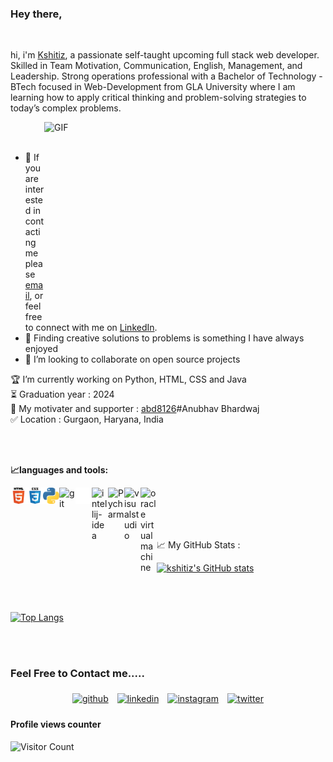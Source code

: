 ### Hey there, 
<!-- <img src="https://cdn.dribbble.com/users/2285832/screenshots/5677191/058_buddy_1_still_2x.gif?compress=1&resize=100x100&vertical=top" width="0.5px"> -->
<br />


hi, i'm [Kshitiz](https://kshitiz2001.github.io/WEBSITE/), a passionate self-taught upcoming full stack web developer. Skilled in Team Motivation, Communication, English, Management, and Leadership. Strong operations professional with a Bachelor of Technology - BTech focused in Web-Development from GLA University where I am learning how to apply critical thinking and problem-solving strategies to today’s complex problems.
  
  <img align="right" alt="GIF" src="https://github.com/abhisheknaiidu/abhisheknaiidu/blob/master/code.gif?raw=true" width="450" height="320" />
  
<br />
<br />



- 💼 If you are interested in contacting me please [email](mailto:singh.lovekumar2020@gmail.com), or feel free to connect with me on [LinkedIn](https://www.linkedin.com/in/kshitiz-kumar-singh-051565206/). 
- 💬 Finding creative solutions to problems is something I have always enjoyed
- 👯 I’m looking to collaborate on open source projects

🏆 I’m currently working on Python, HTML, CSS and Java         
⏳ Graduation year : 2024       
🌸 My motivater and supporter : [abd8126](https://github.com/abd8126)#Anubhav Bhardwaj      
✅ Location : Gurgaon, Haryana, India          



<br />
<br />

**📈languages and tools:**  

<a href="https://www.w3.org/html/" target="_blank"><img align="left" alt="HTML5" width="26px" src="https://raw.githubusercontent.com/github/explore/80688e429a7d4ef2fca1e82350fe8e3517d3494d/topics/html/html.png" /></a>
<a href="https://www.w3schools.com/css/" target="_blank"><img align="left" alt="CSS3" width="26px" src="https://raw.githubusercontent.com/github/explore/80688e429a7d4ef2fca1e82350fe8e3517d3494d/topics/css/css.png" /></a>
<a href="https://www.python.org" target="_blank"> <img align="left" alt="Python" width="26px" src="https://github.com/Aakarsh-B/trying-repos/blob/master/python-5.svg?raw=true"/> </a>
<a href="https://git-scm.com/" target="_blank"> <img align="left" alt="git" width="26px" src="https://www.vectorlogo.zone/logos/git-scm/git-scm-icon.svg"/> </a>
<img align="left" alt="GitHub" width="26px" src="https://github.com/Aakarsh-B/trying-repos/blob/master/github.svg" />
<a href="https://jetbrains.com/" target="_blank"><img align="left" alt="intellij-idea" width="26px" src="https://img.icons8.com/color/2x/intellij-idea"/></a>
<a href="https://jetbrains.com/" target="_blank"><img align="left" alt="Pycharm" width="26px" src="https://img.icons8.com/color/2x/pycharm.png"/></a>
<a href="https://code.visualstudio.com/" target="_blank"><img align="left" alt="visualstudio" width="26px" src="https://img.icons8.com/color/48/000000/visual-studio-code-2019.png"/></a>
<a href="https://www.virtualbox.org/" target="_blank"><img align="left" alt="oracle virtual machine" width="26px" src="https://img.icons8.com/color/144/000000/virtualbox.png"/></a>



<br />
<br />

<!-- https://upload.wikimedia.org/wikipedia/en/thumb/3/30/Java_programming_language_logo.svg/300px-Java_programming_language_logo.svg.png -->

<br />
<br />


📈 My GitHub Stats :

<!-- <p align="left"> <img src="https://github-readme-stats.vercel.app/api?username=kshitiz2001&show_icons=true&theme=radical" alt="kshitiz2001" /> -->
	
[![kshitiz's GitHub stats](https://github-readme-stats.vercel.app/api?username=kshitiz2001&count_private=true&show_icons=true&hide_title=true&include_all_commits=true)](https://github.com/kshitiz2001/github-readme-stats)
<!-- <img height="137px" src="https://github-readme-stats.vercel.app/api?username=kshitiz2001&hide_title=true&hide_border=true&show_icons=true&include_all_commits=true&count_private=true&line_height=21&text_color=000&icon_color=000&bg_color=0,ea6161,ffc64d,fffc4d,52fa5a&theme=graywhite" /> -->
<!-- <img height="137px" src="https://github-readme-stats.vercel.app/api/top-langs/?username=kshitiz2001&hide=html&hide_title=true&hide_border=true&layout=compact&langs_count=8&text_color=000&icon_color=fff&bg_color=0,52fa5a,4dfcff,c64dff&theme=graywhite" /> -->


<br />
<br />
<!-- 📈 Languages used : -->

[![Top Langs](https://github-readme-stats.vercel.app/api/top-langs/?username=kshitiz2001&langs_count=8)](https://github.com/kshitiz2001/github-readme-stats)
  

<br />
<br />
  
  
 
### Feel Free to Contact me.....

<p align="center">
	<a href="https://github.com/kshitiz2001"><img alt="github" width="10%" style="padding:5px" src="https://img.icons8.com/clouds/100/000000/github.png"/></a>
	<a href="https://www.linkedin.com/in/kshitiz-kumar-singh-051565206/"><img alt="linkedin" width="10%" style="padding:5px" src="https://img.icons8.com/clouds/100/000000/linkedin.png"/></a>
<!-- 	<a href="https://www.facebook.com/imakash3011/"><img alt="facebook" width="10%" style="padding:5px" src="https://img.icons8.com/clouds/100/000000/facebook-new.png"/></a> -->
	<a href="https://www.instagram.com/_kshitiz_2001/"><img alt="instagram" width="10%" style="padding:5px" src="https://img.icons8.com/clouds/100/000000/instagram.png"/></a>
	<a href="https://twitter.com/_kshitiz_2001"><img alt="twitter" width="10%" style="padding:5px" src="https://img.icons8.com/clouds/2x/twitter-circled.png"/></a>
</p>

#### Profile views counter
![Visitor Count](https://profile-counter.glitch.me/{kshitiz2001}/count.svg)

